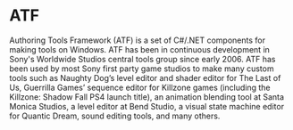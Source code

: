 ATF
===

Authoring Tools Framework (ATF) is a set of C#/.NET components for making tools on Windows. ATF has been in continuous development in Sony's Worldwide Studios central tools group since early 2006. ATF has been used by most Sony first party game studios to make many custom tools such as Naughty Dog’s level editor and shader editor for The Last of Us, Guerrilla Games’ sequence editor for Killzone games (including the Killzone: Shadow Fall PS4 launch title), an animation blending tool at Santa Monica Studios, a level editor at Bend Studio, a visual state machine editor for Quantic Dream, sound editing tools, and many others.
